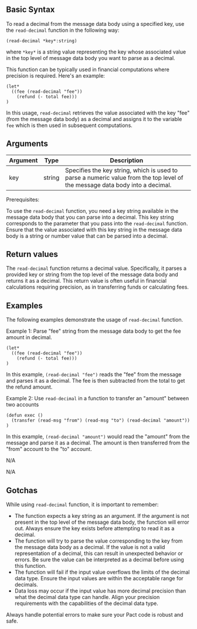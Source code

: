 ## Basic Syntax

To read a decimal from the message data body using a specified key, use the `read-decimal` function in the following way:

```pact
(read-decimal *key*:string)
```

where `*key*` is a string value representing the key whose associated value in the top level of message data body you want to parse as a decimal.

This function can be typically used in financial computations where precision is required. Here's an example:

```pact
(let*
  ((fee (read-decimal "fee"))
    (refund (- total fee)))
)
```

In this usage, `read-decimal` retrieves the value associated with the key "fee" (from the message data body) as a decimal and assigns it to the variable `fee` which is then used in subsequent computations.

## Arguments

| Argument | Type | Description |
| --- | --- | --- |
| key | string | Specifies the key string, which is used to parse a numeric value from the top level of the message data body into a decimal. |

Prerequisites:

To use the `read-decimal` function, you need a key string available in the message data body that you can parse into a decimal. This key string corresponds to the parameter that you pass into the `read-decimal` function. Ensure that the value associated with this key string in the message data body is a string or number value that can be parsed into a decimal.

## Return values

The `read-decimal` function returns a decimal value. Specifically, it parses a provided key or string from the top level of the message data body and returns it as a decimal. This return value is often useful in financial calculations requiring precision, as in transferring funds or calculating fees.

## Examples

The following examples demonstrate the usage of `read-decimal` function.

Example 1:
Parse "fee" string from the message data body to get the fee amount in decimal.

```pact
(let*
  ((fee (read-decimal "fee"))
    (refund (- total fee)))
)
```

In this example, `(read-decimal "fee")` reads the "fee" from the message and parses it as a decimal. The fee is then subtracted from the total to get the refund amount.

Example 2:
Use `read-decimal` in a function to transfer an "amount" between two accounts

```pact
(defun exec ()
  (transfer (read-msg "from") (read-msg "to") (read-decimal "amount"))
)
```

In this example, `(read-decimal "amount")` would read the "amount" from the message and parse it as a decimal. The amount is then transferred from the "from" account to the "to" account.

N/A

N/A

## Gotchas

While using `read-decimal` function, it is important to remember:

- The function expects a key string as an argument. If the argument is not present in the top level of the message data body, the function will error out. Always ensure the key exists before attempting to read it as a decimal.
- The function will try to parse the value corresponding to the key from the message data body as a decimal. If the value is not a valid representation of a decimal, this can result in unexpected behavior or errors. Be sure the value can be interpreted as a decimal before using this function.
- The function will fail if the input value overflows the limits of the decimal data type. Ensure the input values are within the acceptable range for decimals.
- Data loss may occur if the input value has more decimal precision than what the decimal data type can handle. Align your precision requirements with the capabilities of the decimal data type.

Always handle potential errors to make sure your Pact code is robust and safe.

